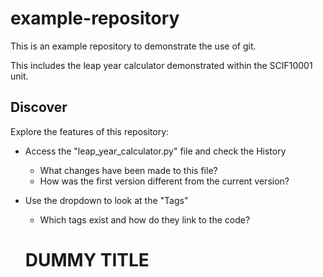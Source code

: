 # example-repository

This is an example repository to demonstrate the use of git.

This includes the leap year calculator demonstrated within the SCIF10001 unit.

## Discover

Explore the features of this repository:

 - Access the "leap_year_calculator.py" file and check the History
    - What changes have been made to this file?
    - How was the first version different from the current version?
 - Use the dropdown to look at the "Tags"
    - Which tags exist and how do they link to the code?


    # DUMMY TITLE
